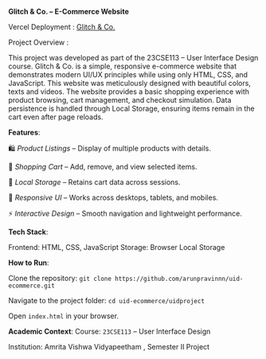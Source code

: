 **Glitch & Co. – E-Commerce Website**

Vercel Deployment : [Glitch & Co.](https://glitch-ecru.vercel.app/)

Project Overview :

This project was developed as part of the 23CSE113 – User Interface Design course.
Glitch & Co. is a simple, responsive e-commerce website that demonstrates modern UI/UX principles while using only HTML, CSS, and JavaScript.
This website was meticulously designed with beautiful colors, texts and videos.
The website provides a basic shopping experience with product browsing, cart management, and checkout simulation. Data persistence is handled through Local Storage, ensuring items remain in the cart even after page reloads.

**Features**:

🛍️ _Product Listings_ – Display of multiple products with details.

🛒 _Shopping Cart_ – Add, remove, and view selected items.

💾 _Local Storage_ – Retains cart data across sessions.

🎨 _Responsive UI_ – Works across desktops, tablets, and mobiles.

⚡ _Interactive Design_ – Smooth navigation and lightweight performance.

**Tech Stack**:

Frontend: HTML, CSS, JavaScript
Storage: Browser Local Storage

**How to Run**:

Clone the repository:
`git clone https://github.com/arunpravinnn/uid-ecommerce.git`


Navigate to the project folder:
`cd uid-ecommerce/uidproject`

Open `index.html` in your browser.



**Academic Context**:
Course: `23CSE113` – User Interface Design

Institution: Amrita Vishwa Vidyapeetham , Semester II Project

